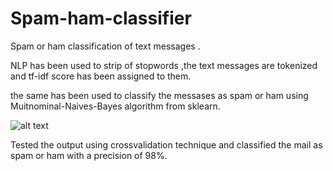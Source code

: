 # Spam-ham-classifier

Spam or ham classification of text messages .

NLP has been used to strip of stopwords ,the text messages are tokenized and tf-idf score has been assigned to them.

the same has been used to classify the messases as spam or ham using Muitnominal-Naives-Bayes algorithm from sklearn.

![alt text](https://github.com/lmn171194/Spam-ham-classifier/blob/master/plots/freq-plot.png)

Tested the output using crossvalidation technique and classified the mail as spam or ham with a precision of 98%.
